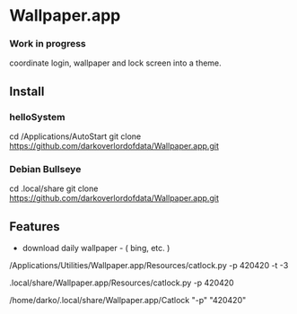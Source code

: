 # Wallpaper.app

### Work in progress ### 
coordinate login, wallpaper and lock screen into a theme.
## Install

### helloSystem
cd /Applications/AutoStart
git clone https://github.com/darkoverlordofdata/Wallpaper.app.git

### Debian Bullseye

cd .local/share
git clone https://github.com/darkoverlordofdata/Wallpaper.app.git

## Features

* download daily wallpaper - ( bing, etc. )


/Applications/Utilities/Wallpaper.app/Resources/catlock.py -p 420420 -t -3

.local/share/Wallpaper.app/Resources/catlock.py -p 420420


/home/darko/.local/share/Wallpaper.app/Catlock "-p" "420420"

